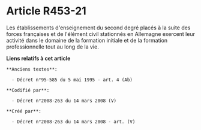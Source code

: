 # Article R453-21

Les établissements d'enseignement du second degré placés à la suite des forces françaises et de l'élément civil stationnés en
Allemagne exercent leur activité dans le domaine de la formation initiale et de la formation professionnelle tout au long de
la vie.

**Liens relatifs à cet article**

	**Anciens textes**:

	  - Décret n°95-585 du 5 mai 1995 - art. 4 (Ab)

	**Codifié par**:

	  - Décret n°2008-263 du 14 mars 2008 (V)

	**Créé par**:

	  - Décret n°2008-263 du 14 mars 2008 - art. (V)
